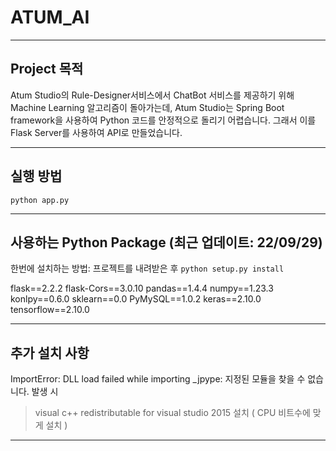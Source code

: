 # ATUM_AI
---------------

## Project 목적
Atum Studio의 Rule-Designer서비스에서 ChatBot 서비스를 제공하기 위해 Machine Learning 알고리즘이 돌아가는데, Atum Studio는 Spring Boot framework을 사용하여 Python 코드를 안정적으로 돌리기 어렵습니다.
그래서 이를 Flask Server를 사용하여 API로 만들었습니다. 

----------------
## 실행 방법
`python app.py`

---------------
## 사용하는 Python Package (최근 업데이트: 22/09/29)

한번에 설치하는 방법: 프로젝트를 내려받은 후 
`python setup.py install`

flask==2.2.2
flask-Cors==3.0.10
pandas==1.4.4
numpy==1.23.3
konlpy==0.6.0
sklearn==0.0
PyMySQL==1.0.2
keras==2.10.0
tensorflow==2.10.0

---------------
## 추가 설치 사항

ImportError: DLL load failed while importing _jpype: 지정된 모듈을 찾을 수 없습니다. 발생 시
> visual c++ redistributable for visual studio 2015 설치 ( CPU 비트수에 맞게 설치 )

---------------

